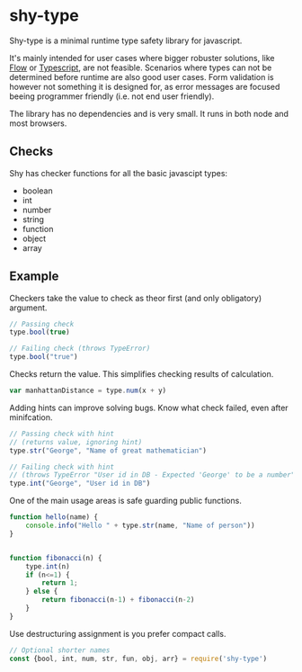 # shy-type
Shy-type is a minimal runtime type safety library for javascript.

It's mainly intended for user cases where bigger robuster solutions,
like [Flow](https://flow.org/) or [Typescript](https://www.typescriptlang.org/), are not feasible. 
Scenarios where types can not be determined before runtime are also good user cases.
Form validation is however not something it is designed for, 
as error messages are focused beeing programmer friendly (i.e. not end user friendly).

The library has no dependencies and is very small. It runs in both node and most browsers.

## Checks

Shy has checker functions for all the basic javascipt types:
 
 - boolean 
 - int
 - number
 - string
 - function 
 - object
 - array


## Example

Checkers take the value to check as theor first (and only obligatory) argument.
```js
// Passing check
type.bool(true)

// Failing check (throws TypeError)
type.bool("true")
```

Checks return the value. This simplifies checking results of calculation.
```js
var manhattanDistance = type.num(x + y)
```

Adding hints can improve solving bugs. Know what check failed, even after minifcation.
```js
// Passing check with hint 
// (returns value, ignoring hint)
type.str("George", "Name of great mathematician")

// Failing check with hint 
// (throws TypeError "User id in DB - Expected 'George' to be a number")
type.int("George", "User id in DB")
```

One of the main usage areas is safe guarding public functions.
```js
function hello(name) {
	console.info("Hello " + type.str(name, "Name of person"))	
}


function fibonacci(n) {
	type.int(n)
	if (n<=1) {
		return 1;
	} else {
		return fibonacci(n-1) + fibonacci(n-2)
	}
}
```

Use destructuring assignment is you prefer compact calls.
```js
// Optional shorter names
const {bool, int, num, str, fun, obj, arr} = require('shy-type')

``` 
